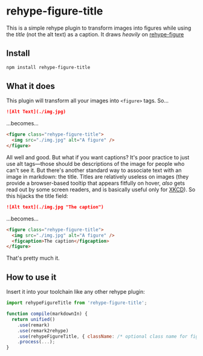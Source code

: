 # rehype-figure-title

This is a simple rehype plugin to transform images into figures while using the _title_ (not the alt text) as a caption. It draws _heavily_ on [rehype-figure](https://github.com/josestg/rehype-figure)

## Install

```sh
npm install rehype-figure-title
```

## What it does

This plugin will transform all your images into `<figure>` tags. So...

```md
![Alt Text](./img.jpg)
```

...becomes...

```html
<figure class="rehype-figure-title">
  <img src="./img.jpg" alt="A figure" />
</figure>
```

All well and good. But what if you want captions? It's poor practice to just use alt tags—those should be descriptions of the image for people who can't see it. But there's another standard way to associate text with an image in markdown: the title. Titles are relatively useless on images (they provide a browser-based tooltip that appears fitfully on hover, _also_ gets read out by some screen readers, and is basically useful only for [XKCD](https://xkcd.com/)). So this hijacks the title field:

```md
![Alt text](./img.jpg "The caption")
```

...becomes...

```html
<figure class="rehype-figure-title">
  <img src="./img.jpg" alt="A figure" />
  <figcaption>The caption</figcaption>
</figure>
```

That's pretty much it.

## How to use it

Insert it into your toolchain like any other rehype plugin:

```js
import rehypeFigureTitle from 'rehype-figure-title';

function compile(markdownIn) {
  return unified()
    .use(remark)
    .use(remark2rehype)
    .use(rehypeFigureTitle, { className: /* optional class name for figures */ ""})
    .process(...);
}
```
